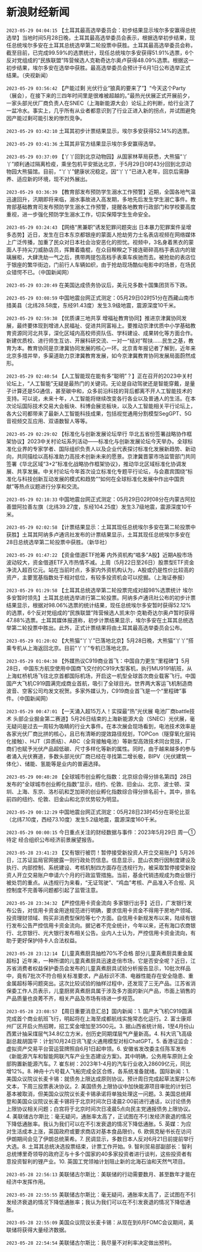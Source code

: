 # 新浪财经新闻
`2023-05-29 04:04:15` 【土耳其最高选举委员会：初步结果显示埃尔多安赢得总统选举】当地时间5月28日晚，土耳其最高选举委员会表示，根据选举初步结果，现任总统埃尔多安在土耳其总统选举第二轮投票中获胜。土耳其最高选举委员会称，截至目前，已完成99.59%的选票统计，现任总统埃尔多安获得51.91%选票，6个反对党组成的“民族联盟”阵营候选人克勒奇达尓奥卢获得48.09%选票。根据这一初步结果，埃尔多安在选举中获胜。最高选举委员会预计于6月1日公布选举正式结果。（央视新闻）

`2023-05-29 03:56:42` 【产能过剩 光伏行业“狼真的要来了”】“今天这个Party（展会），在接下来的三四年时间里是很难被超越的。”最热光伏展正式开展前夕，一家头部光伏厂商负责人在SNEC（上海新能源大会）论坛上的判断，给行业浇了一盆冷水。事实上，几乎所有从业者都意识到了行业正进入新的拐点，并试图避免因产能过剩可能引发的惨烈竞争。

`2023-05-29 03:42:10` 土耳其初步计票结果显示，埃尔多安获得52.14%的选票。

`2023-05-29 03:41:36` 土耳其非官方结果显示埃尔多安赢得选举。

`2023-05-29 03:37:09` 【丫丫回到北京动物园】从国家林草局获悉，大熊猫“丫丫”顺利通过隔离检疫，乘坐包机平安抵达北京，于5月29日0时43分回到北京动物园大熊猫馆。目前，“丫丫”健康状况稳定。因“丫丫”已进入老年，回京后需静养、适应新的环境，现不对外展出。

`2023-05-29 03:36:39` 【教育部发布预防学生溺水工作预警】近期，全国各地气温迅速回升，汛期即将来临，溺水事故进入高发期，多地先后发生学生溺亡事件。教育部基础教育司发布预防学生溺水工作预警，提醒各地教育行政部门和学校要高度重视，进一步强化预防学生溺水工作，切实保障学生生命安全。

`2023-05-29 03:24:43` 【网络“黑兼职”诱发犯罪问题突出 日本暴力犯罪案件呈增多态势】近日，发生在日本东京都银座的蒙面人抢劫劳力士名表店视频在网络媒体上广泛传播，加重了民众对日本社会治安恶化的担忧。视频中，3名身着黑衣的蒙面人手持尖刀威胁店员，挥舞着撬棍，在众目睽睽之下接连砸碎高档手表店内的玻璃展柜，大肆洗劫一气之后，携带两提包高档手表乘车疾驰而去。被抢劫的表店位于银座的繁华街边，门前行人车辆如织，由于抢劫现场酷似电影中的场景，在场民众错愕不已。（中国新闻网）

`2023-05-29 03:20:49` 在美国达成债务协议后，美元兑多数十国集团货币下跌。

`2023-05-29 03:08:59` 中国地震台网正式测定：05月29日02时51分在西藏山南市措美县（北纬28.58度，东经91.43度）发生3.9级地震，震源深度10千米。

`2023-05-29 02:59:38` 【优质课三地共享 增福祉教育协同】推进京津冀协同发展，最终要体现到增进人民福祉、促进共同富裕上。要推动京津优质中小学基础教育资源同河北共享，深化区域内高校师资队伍、学科建设、成果转化等方面合作。新建优质校、进行师生互访、开展科研交流、一对一“结对”帮扶……民生之基，教育为本。教育协同是京津冀协同发展的核心一环。北京青年报记者了解到，近年来北京多措并举，多渠道助力京津冀教育发展，如今京津冀教育协同发展局面蔚然成形。

`2023-05-29 02:40:54` 【人工智能现在能有多“聪明”？】正在召开的2023中关村论坛上，“人工智能”无疑是最热门的关键词。无论是自动驾驶还是智能穿戴，是量子计算还是5G通信，甚至碳中和，众多前沿科技的背后都离不开人工智能技术的支持。可以说，未来十年，人工智能将继续改变各行各业以及普通人的生活。在本次论坛国际技术交易大会板块、科博会展览板块，以及人工智能相关平行论坛上，各大公司都带来了最新人工智能科技成果，包括视觉通用分割模型SegGPT、5G音视频交互应用、双语数智人等等。

`2023-05-29 02:29:02` 【标准化与创新发展论坛举行 华北五省份签署战略协作框架协议】2023中关村论坛系列活动——标准化与创新发展论坛今天举办。全球标准化业界的专家学者、国际组织负责人以及企业代表探讨标准化发展新趋势、新动向，共同描绘以高标准助力高技术创新未来的愿景。京津冀晋蒙市场监管部门共同签署《华北区域“3+2”标准化战略协作框架协议》，推动华北区域标准化协调发展、共享发展。中关村论坛今年首次设立标准化专题平行论坛，与会嘉宾围绕“标准化与科技创新互动发展的模式和趋势”“如何在全球标准化发展中作出中国贡献”等热点议题进行分享和交流。

`2023-05-29 02:18:33` 中国地震台网正式测定：05月29日02时08分在内蒙古阿拉善盟阿拉善左旗（北纬39.27度，东经104.25度）发生3.7级地震，震源深度10千米。

`2023-05-29 02:02:58` 【计票结果显示：土耳其现任总统埃尔多安在第二轮投票中获胜】土耳其阿纳多卢通讯社发布的计票结果显示，土耳其现任总统埃尔多安在28日总统选举第二轮投票中获胜。（新华社）

`2023-05-29 01:47:22` 【资金借道ETF抢筹 内外资机构“唱多”A股】近期A股市场波动较大，资金借道ETF入市热情不减。上周（5月22日至26日）股票型ETF资金净流入超百亿元。站在当前时点，多家内外资机构认为，A股或仍是性价比较高的资产，主要宽基指数处于相对低位，有较多投资机会可以挖掘。（上海证券报）

`2023-05-29 01:29:58` 【土耳其总统选举第二轮投票完成对超98%选票统计 埃尔多安暂时领先】土耳其总统选举进行第二轮投票。阿纳多卢通讯社公布的初步计票结果显示，根据对98.06%选票的统计结果，现任总统埃尔多安暂时获得52.12%的选票，6个反对党组成的“民族联盟”阵营候选人凯末尔·克勒奇达尔奥卢暂时获得47.88%选票。土耳其媒体报道称，初步计票结果显示，埃尔多安在土耳其总统选举第二轮投票中胜出。此外，正式计票结果将由土耳其最高选举委员会公布。

`2023-05-29 01:20:02` 【大熊猫“丫丫”已落地北京】5月28日晚，大熊猫“丫丫”搭乘专机从上海返回北京。目前“丫丫”专机已落地北京。

`2023-05-29 01:04:38` 【外媒热议C919商业首飞：中国自力更生“里程碑”】5月28日，中国东方航空使用中国商飞交付的C919大型客机，执行MU9191航班，从上海虹桥机场飞往北京首都国际机场，开启这一机型全球首次商业载客飞行。中国国产大飞机C919圆满完成商业首航，吸引了全球目光。世界两大客运飞机制造商波音、空客公司均发文祝贺。多家外媒认为，C919商业首飞是一个“里程碑”事件。（中国新闻网）

`2023-05-29 00:47:01` 【一天涌入超15万人！实探最“热”光伏展 电池厂商battle技术 头部企业掘金第二赛道】5月26日结束的上海新能源大会（SNEC）光伏展，毫无疑问是过去一周较为吸睛的行业大事件。在本次展会现场看到，电池技术效率是各家光伏厂商比拼的核心，且已有清晰的提效路径规划，TOPCon（隧穿氧化层钝化接触）、HJT（异质结）、ABC（全背接触电池）等新型高效技术同台竞技，厂商们也赋予光伏产品超低碳、尺寸多样化等新的属性。同时，由于越来越多的参与者涌入光伏赛道，多数头部光伏厂商已经在寻找第二增长极，BIPV（光伏建筑一体化）、储能、氢能等是业内的普遍选择。

`2023-05-29 00:40:20` 【全球城市创业孵化指数：北京综合得分排名第四】28日发布的“全球城市创业孵化指数”显示，纽约、伦敦、旧金山、北京、波士顿、深圳、上海、东京、洛杉矶和芝加哥的创业孵化指数综合得分排名前十。其中，排名前四的纽约、伦敦、旧金山和北京优势较为明显。

`2023-05-29 00:12:29` 中国地震台网正式测定：05月28日23时45分在哥伦比亚（北纬7.10度，西经73.10度）发生5.2级地震，震源深度160千米。

`2023-05-29 00:00:15` 今日重点关注的财经数据与事件：2023年5月29日 周一① 待定 经合组织公布经济前景展望报告。

`2023-05-28 23:41:23` 【又有银行被罚！暂停接受新投资人开立交易账户】5月26日，江苏证监局官网披露一则行政处罚信息。信息显示，昆山农商行因制度建设及执行、内部控制、系统建设、考核机制四方面存在违规行为，被采取暂停接受新投资人开立交易账户申请六个月的行政监管措施。当前，基金代销违规成为商业银行被处罚的重点。从违规行为来看，“无证驾驶”、“鸡血”考核、产品准入不合规、风控制度不完善等问题都引起了监管注意。

`2023-05-28 23:34:32` 【严控信用卡资金流向 多家银行出手】近日，广发银行发布公告，对信用卡资金用途规范进行明确，要求信用卡资金不得用于房地产领域、投资理财领域、购买非消费型保险等七个方面。自信用卡新规发布以来，陆续有银行发布公告严控信用卡资金流向。据记者不完全统计，今年以来，还有海口农商银行、北京银行、光大银行发布相关公告。业内人士认为，严控信用卡资金流向，有助于更好保护持卡人合法权益。

`2023-05-28 23:12:14` 【儿童真煮厨具抽检70%不合格 部分儿童真煮厨具重金属超标】近年来，一种所谓的儿童真煮厨具迅速走俏市场，它是否安全呢？近日，江苏省消费者权益保护委员会发布的儿童真煮厨具试验分析报告显示，10批次样品中，竟有7批次不符合相关标准要求，产品标识不清、电器性能存在安全隐患、重金属超标等问题突出。这次比较试验的抽样过程中，还发现了三无产品。江苏省消保委工作人员表示，儿童厨房真煮厨具属于涉及多方面的新兴产品，市面上销售的产品质量也良莠不齐，相关产品及市场有待进一步规范。

`2023-05-28 23:08:57` 【周日重要消息汇总】国内新闻：1. 国产大飞机C919圆满完成首个商业航班飞行，明起将在上海至成都航线实施常态化运行。2. 富士康郑州厂区开启火热招聘，招工奖金增加至3500元。3. 据山西省统计局，1至4月份山西累计抽采煤层气34.8亿立方米，创历史同期煤层气产量新高。4. 科大讯飞高级副总裁胡国平：计划10月24日讯飞星火通用模型对标ChatGPT。5. 香港证监会：虚拟资产交易平台营运营牌照自6月1日起申领。6. 安徽省发改委主任陈军发布《新能源汽车和智能网联汽车产业生态建设方案》。其中明确，公务用车原则上全部购置新能源汽车。7. 崔东树：2023年1-4月的汽车行业收入28609亿元，同比增12%。8. 神舟十六号载人飞船完成全区合练，各系统准备就绪。国际新闻：1. 美国众议院议长麦卡锡：就债务上限达成原则协议。预计周日完成起草法案并公布文本，下周三投票表决协议。2. 美国债务上限协议中加快能源项目审批的计划已基本被取消，但美国众议院议长麦卡锡承诺将单独处理这一问题。3. 美国总统拜登和美国众议院议长麦卡锡将于北京时间次日凌晨2:00前进行通话，以讨论债务上限协议相关问题；白宫将于北京时间次日凌晨5点向民主党通报债务上限协议。4. 美联储古尔斯比：毫无疑问，通胀率太高了，正试图在不引发经济衰退的情况下降低通胀率。我认为我们可以在不引发衰退的情况下降低通胀。5. 英媒：为应对生活成本上涨，英国政府或要求商店对基本食品限价。6. 欧佩克秘书长在访问伊朗期间会见了伊朗总统莱希。7. 民调显示，多数日本人反对6月21日前提前举行大选。8. 土耳其总统决选投票结束，计票工作开始。9. 智利贸易部副部长：智利总统博里奇领导的政府正与十多个国家的40多家投资者进行谈判，这些投资者有意投资智利的锂产业。10. 英国工党领袖计划阻止新的北海石油和天然气项目。

`2023-05-28 22:56:13` 美联储古尔斯比：美联储的行动需要数月、甚至数年才能在经济中发挥作用。

`2023-05-28 22:55:55` 美联储古尔斯比：毫无疑问，通胀率太高了，正试图在不引发经济衰退的情况下降低通胀率；我认为我们可以在不引发衰退的情况下降低通胀。

`2023-05-28 22:55:09` 美国众议院议长麦卡锡：从现在到6月FOMC会议期间，美联储将获得大量经济数据。

`2023-05-28 22:54:54` 美联储古尔斯比：我尽量不对利率决定做出预判。

